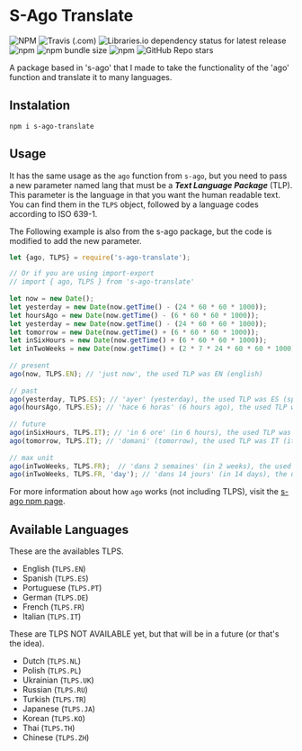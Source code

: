 # S-Ago Translate

![NPM](https://img.shields.io/npm/l/s-ago-translate?color=blue&logo=npm&style=flat-square)
![Travis (.com)](https://img.shields.io/travis/com/jebbarbas/s-ago-translate?logo=travis&style=flat-square)
![Libraries.io dependency status for latest release](https://img.shields.io/librariesio/release/npm/s-ago-translate?logo=librariesdotio&style=flat-square)
![npm](https://img.shields.io/npm/dt/s-ago-translate?color=red&logo=npm&style=flat-square)
![npm bundle size](https://img.shields.io/bundlephobia/min/s-ago-translate?color=red&logo=npm&style=flat-square)
![npm](https://img.shields.io/npm/v/s-ago-translate?color=red&logo=npm&style=flat-square)
![GitHub Repo stars](https://img.shields.io/github/stars/jebbarbas/s-ago-translate?logo=github&style=social)

A package based in 's-ago' that I made to take the functionality of the 'ago' function and translate it to many languages.

## Instalation

```
npm i s-ago-translate
```

## Usage

It has the same usage as the `ago` function from `s-ago`, but you need to pass a new parameter named 
lang  that must be a ***Text Language Package*** (TLP). This parameter is the language in that you want 
the human  readable text. You can find them in the `TLPS` object, followed by a language codes according 
to ISO 639-1.

The Following example is also from the s-ago package, but the code is modified to add the new parameter.

```js
let {ago, TLPS} = require('s-ago-translate');

// Or if you are using import-export
// import { ago, TLPS } from 's-ago-translate'
 
let now = new Date();
let yesterday = new Date(now.getTime() - (24 * 60 * 60 * 1000));
let hoursAgo = new Date(now.getTime() - (6 * 60 * 60 * 1000));
let yesterday = new Date(now.getTime() - (24 * 60 * 60 * 1000));
let tomorrow = new Date(now.getTime() + (6 * 60 * 60 * 1000));
let inSixHours = new Date(now.getTime() + (6 * 60 * 60 * 1000));
let inTwoWeeks = new Date(now.getTime() + (2 * 7 * 24 * 60 * 60 * 1000));
 
// present
ago(now, TLPS.EN); // 'just now', the used TLP was EN (english)
 
// past
ago(yesterday, TLPS.ES); // 'ayer' (yesterday), the used TLP was ES (spanish)
ago(hoursAgo, TLPS.ES); // 'hace 6 horas' (6 hours ago), the used TLP was ES (spanish)
 
// future
ago(inSixHours, TLPS.IT); // 'in 6 ore' (in 6 hours), the used TLP was IT (italian)
ago(tomorrow, TLPS.IT); // 'domani' (tomorrow), the used TLP was IT (italian)
 
// max unit
ago(inTwoWeeks, TLPS.FR);  // 'dans 2 semaines' (in 2 weeks), the used TLP was FR (french)
ago(inTwoWeeks, TLPS.FR, 'day'); // 'dans 14 jours' (in 14 days), the used TLP was FR (french)
```

For more information about how `ago` works (not including TLPS), visit the 
[s-ago npm page](https://www.npmjs.com/package/s-ago).

## Available Languages

These are the availables TLPS.

- English (`TLPS.EN`)
- Spanish (`TLPS.ES`)
- Portuguese (`TLPS.PT`)
- German (`TLPS.DE`)
- French (`TLPS.FR`)
- Italian (`TLPS.IT`)

These are TLPS NOT AVAILABLE yet, but that will be in a future (or that's the idea).

- Dutch (`TLPS.NL`)
- Polish (`TLPS.PL`)
- Ukrainian  (`TLPS.UK`)
- Russian (`TLPS.RU`)
- Turkish (`TLPS.TR`)
- Japanese (`TLPS.JA`)
- Korean (`TLPS.KO`)
- Thai (`TLPS.TH`)
- Chinese (`TLPS.ZH`)